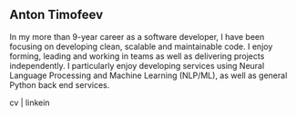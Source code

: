 ## Anton Timofeev

In my more than 9-year career as a software developer, I have been focusing on developing clean, scalable and maintainable code. I enjoy forming, leading and working in teams as well as delivering projects independently. I particularly enjoy developing services using Neural Language Processing and Machine Learning (NLP/ML), as well as general Python back end services.

cv | linkein
